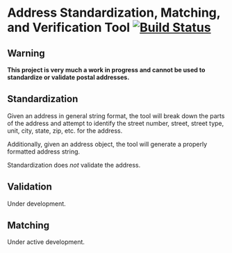 # Address Standardization, Matching, and Verification Tool [![Build Status](https://travis-ci.org/p2r/postal-standardization.png?branch=master)](https://travis-ci.org/p2r/postal-standardization)

## Warning
**This project is very much a work in progress and cannot be used to standardize or validate postal addresses.**

## Standardization

Given an address in general string format, the tool will break down the parts of the address and attempt to identify
the street number, street, street type, unit, city, state, zip, etc. for the address.

Additionally, given an address object, the tool will generate a properly formatted address string.

Standardization does _not_ validate the address.

## Validation

Under development.

## Matching

Under active development.
